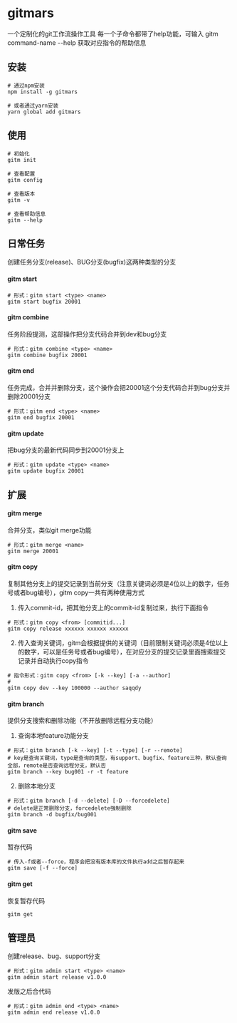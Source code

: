 # gitmars
一个定制化的git工作流操作工具
每一个子命令都带了help功能，可输入 gitm command-name --help 获取对应指令的帮助信息

## 安装
```
# 通过npm安装
npm install -g gitmars

# 或者通过yarn安装
yarn global add gitmars
```

## 使用
```
# 初始化
gitm init

# 查看配置
gitm config

# 查看版本
gitm -v

# 查看帮助信息
gitm --help
```

## 日常任务
创建任务分支(release)、BUG分支(bugfix)这两种类型的分支
#### gitm start
```
# 形式：gitm start <type> <name>
gitm start bugfix 20001
```

#### gitm combine
任务阶段提测，这部操作把分支代码合并到dev和bug分支
```
# 形式：gitm combine <type> <name>
gitm combine bugfix 20001
```

#### gitm end
任务完成，合并并删除分支，这个操作会把20001这个分支代码合并到bug分支并删除20001分支
```
# 形式：gitm end <type> <name>
gitm end bugfix 20001
```

#### gitm update
把bug分支的最新代码同步到20001分支上
```
# 形式：gitm update <type> <name>
gitm update bugfix 20001
```

## 扩展
#### gitm merge
合并分支，类似git merge功能
```
# 形式：gitm merge <name>
gitm merge 20001
```

#### gitm copy
复制其他分支上的提交记录到当前分支（注意关键词必须是4位以上的数字，任务号或者bug编号），gitm copy一共有两种使用方式
1. 传入commit-id，把其他分支上的commit-id复制过来，执行下面指令
```
# 形式：gitm copy <from> [commitid...]
gitm copy release xxxxxx xxxxxx xxxxxx
```

2. 传入查询关键词，gitm会根据提供的关键词（目前限制关键词必须是4位以上的数字，可以是任务号或者bug编号），在对应分支的提交记录里面搜索提交记录并自动执行copy指令
```
# 指令形式：gitm copy <from> [-k --key] [-a --author]
# 
gitm copy dev --key 100000 --author saqqdy
```

#### gitm branch
提供分支搜索和删除功能（不开放删除远程分支功能）
1. 查询本地feature功能分支
```
# 形式：gitm branch [-k --key] [-t --type] [-r --remote]
# key是查询关键词，type是查询的类型，有support、bugfix、feature三种，默认查询全部，remote是否查询远程分支，默认否
gitm branch --key bug001 -r -t feature
```
2. 删除本地分支
```
# 形式：gitm branch [-d --delete] [-D --forcedelete]
# delete是正常删除分支，forcedelete强制删除
gitm branch -d bugfix/bug001
```

#### gitm save
暂存代码
```
# 传入-f或者--force，程序会把没有版本库的文件执行add之后暂存起来
gitm save [-f --force]
```

#### gitm get
恢复暂存代码
```
gitm get
```

## 管理员
创建release、bug、support分支
```
# 形式：gitm admin start <type> <name>
gitm admin start release v1.0.0
```

发版之后合代码
```
# 形式：gitm admin end <type> <name>
gitm admin end release v1.0.0
```
